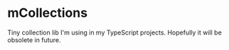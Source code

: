 # mCollections
Tiny collection lib I'm using in my TypeScript projects. Hopefully it will be obsolete in future.
